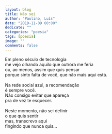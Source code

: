 ```yaml
---
layout: blog
title: Não sei
author: "Paulino, Luís"
date: "2019-11-09 00:00"
dedicate: ""
categories: "poesia"
tags: [poesia]
image: ""
comments: false
---
```


Em pleno século de tecnologia\
me vejo olhando aquilo que outrora me feria\
ou, ao menos, assim que quis pensar\
porque sinto falta de você, que não mais aqui está.\
\
Na rede social azul, a recomendação\
é sempre você.\
Não consigo evitar que apareça\
pra de vez te esquecer.\
\
Neste momento, não sei definir\
o que quis sentir\
mas, transcrevo aqui\
fingindo que nunca quis...

